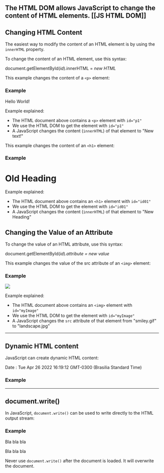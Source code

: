 The HTML DOM allows JavaScript to change the content of HTML elements.
[[JS HTML DOM]]
---

## Changing HTML Content

The easiest way to modify the content of an HTML element is by using the `innerHTML` property.

To change the content of an HTML element, use this syntax:

document.getElementById(_id_).innerHTML = _new HTML_

This example changes the content of a `<p>` element:

### Example

<html>  
<body>  
  
<p id="p1">Hello World!</p>  
  
<script>  
document.getElementById("p1").innerHTML = "New text!";  
</script>  
  
</body>  
</html>

Example explained:

-   The HTML document above contains a `<p>` element with `id="p1"`
-   We use the HTML DOM to get the element with `id="p1"`
-   A JavaScript changes the content (`innerHTML`) of that element to "New text!"

This example changes the content of an `<h1>` element:

### Example

<!DOCTYPE html>  
<html>  
<body>  
  
<h1 id="id01">Old Heading</h1>  
  
<script>  
const element = document.getElementById("id01");  
element.innerHTML = "New Heading";  
</script>  
  
</body>  
</html>

Example explained:

-   The HTML document above contains an `<h1>` element with `id="id01"`
-   We use the HTML DOM to get the element with `id="id01"`
-   A JavaScript changes the content (`innerHTML`) of that element to "New Heading"


## Changing the Value of an Attribute

To change the value of an HTML attribute, use this syntax:

document.getElementById(_id_)._attribute = new value_

This example changes the value of the src attribute of an `<img>` element:

### Example

<!DOCTYPE html>  
<html>  
<body>  
  
<img id="myImage" src="smiley.gif">  
  
<script>  
document.getElementById("myImage").src = "landscape.jpg";  
</script>  
  
</body>  
</html>

Example explained:

-   The HTML document above contains an `<img>` element with `id="myImage"`
-   We use the HTML DOM to get the element with `id="myImage"`
-   A JavaScript changes the `src` attribute of that element from "smiley.gif" to "landscape.jpg"

---

## Dynamic HTML content

JavaScript can create dynamic HTML content:

Date : Tue Apr 26 2022 16:19:12 GMT-0300 (Brasilia Standard Time)

### Example

<!DOCTYPE html>  
<html>  
<body>  
  
<script>document.getElementById("demo").innerHTML = "Date : " + Date(); </script>  
  
</body>  
</html>

---

## document.write()

In JavaScript, `document.write()` can be used to write directly to the HTML output stream:

### Example

<!DOCTYPE html>  
<html>  
<body>  
  
<p>Bla bla bla</p>  
  
<script>  
document.write(Date());  
</script>  
  
<p>Bla bla bla</p>  
  
</body>  
</html>

Never use `document.write()` after the document is loaded. It will overwrite the document.